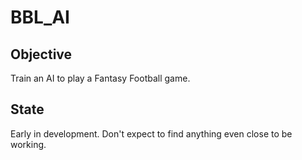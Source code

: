 # BBL_AI

## Objective
Train an AI to play a Fantasy Football game.

## State
Early in development. Don't expect to find anything even close to be working.
